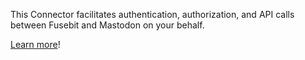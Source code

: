 This Connector facilitates authentication, authorization, and API calls between Fusebit and Mastodon on your behalf.

[Learn more](https://developer.fusebit.io/docs/mastodon)!
